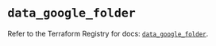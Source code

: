 # `data_google_folder`

Refer to the Terraform Registry for docs: [`data_google_folder`](https://registry.terraform.io/providers/hashicorp/google/5.17.0/docs/data-sources/folder).
